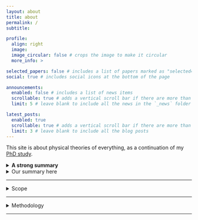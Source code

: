 ```yaml
---
layout: about
title: about
permalink: /
subtitle: 

profile:
  align: right
  image: 
  image_circular: false # crops the image to make it circular
  more_info: >

selected_papers: false # includes a list of papers marked as "selected={true}"
social: true # includes social icons at the bottom of the page

announcements:
  enabled: false # includes a list of news items
  scrollable: true # adds a vertical scroll bar if there are more than 3 news items
  limit: 5 # leave blank to include all the news in the `_news` folder

latest_posts:
  enabled: true
  scrollable: true # adds a vertical scroll bar if there are more than 3 new posts items
  limit: 3 # leave blank to include all the blog posts
---
```


This site is about physical theories of everything, as a continuation of my [PhD study](http://hdl.handle.net/10012/19734).

<details>
  <summary><strong>A strong summary</strong></summary>
  <div markdown=1>

This is fine:
  * first
  * second

  </div>
</details>

<details markdown=1><summary markdown="span">Our summary here</summary>

- markdown1
- markdown2
- markdown3

html tags also supported
<ol>
<li> hello html list tag1</li>
<li> hello html list tag2</li>
</ol>

</details>

___

<details>

<summary>Scope</summary>

I take a theory of everything to contain at least the following components: 

1. Dynamical law

What variables to use to describe the physical universe? What laws govern them?

2. Boundary condition

What boundary condition to apply to in conjunction with the dynamical laws?
  
3. Empirical prescription

How to derive empirical predictions given the dynamical laws and bounary condition?

The first topic is studied in **particle physics** and **quantum gravity**, the second in **quantum cosmology**, and the third in **quantum foundations**. These delinate the scope of this site subject-wise.

</details>

___

<details>

<summary>Methodology</summary>

#### Credence

What's the correct approach to quantum gravity? No one knows for sure.

How to proceed facing difficult questions like this? Write down possibilities; assign credences based on current clues; discover new clues; update credences; repeat till the answer is clear.

#### Priority

What clues to prioritize for discovery? Those that change credences most. E.g., a result that rules out an otherwise promising approach.

What projects to avoid when planning? Those that change credences least. E.g., trying to promote a ruled-out approach without addressing the issue.

#### Links

[[prediction markets link]]

[[bullshit in physics link]]

</details>

___
